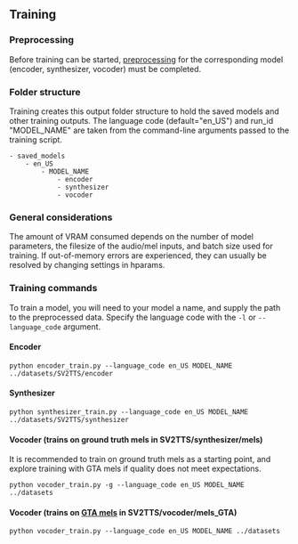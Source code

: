 ## Training

### Preprocessing
Before training can be started, [preprocessing](../pre_processing/README.md) for the corresponding model (encoder, synthesizer, vocoder) must be completed.

### Folder structure

Training creates this output folder structure to hold the saved models and other training outputs. The language code (default="en_US") and run_id "MODEL_NAME" are taken from the command-line arguments passed to the training script.
```
- saved_models
    - en_US
        - MODEL_NAME
            - encoder
            - synthesizer
            - vocoder
```

### General considerations
The amount of VRAM consumed depends on the number of model parameters, the filesize of the audio/mel inputs, and batch size used for training. If out-of-memory errors are experienced, they can usually be resolved by changing settings in hparams.

### Training commands

To train a model, you will need to your model a name, and supply the path to the preprocessed data. Specify the language code with the `-l` or `--language_code` argument.

#### Encoder

```
python encoder_train.py --language_code en_US MODEL_NAME ../datasets/SV2TTS/encoder
```

#### Synthesizer

```
python synthesizer_train.py --language_code en_US MODEL_NAME ../datasets/SV2TTS/synthesizer
```

#### Vocoder (trains on ground truth mels in SV2TTS/synthesizer/mels)

It is recommended to train on ground truth mels as a starting point, and explore training with GTA mels if quality does not meet expectations.
```
python vocoder_train.py -g --language_code en_US MODEL_NAME ../datasets
```

#### Vocoder (trains on [GTA mels](../pre_processing/README.md#vocoder) in SV2TTS/vocoder/mels_GTA)

```
python vocoder_train.py --language_code en_US MODEL_NAME ../datasets
```
